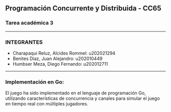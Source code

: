 ## Programación Concurrente y Distribuida - CC65
### Tarea académica 3

---

### INTEGRANTES

- Charapaqui Reluz, Alcides Rommel: u202021294
- Benites Diaz, Juan Alejandro: u202010449
- Humbser Meza, Diego Fernando: u202012711

---

### Implementación en Go:

El juego ha sido implementado en el lenguaje de programación Go, utilizando características de concurrencia y canales para simular el juego en tiempo real con múltiples jugadores.
